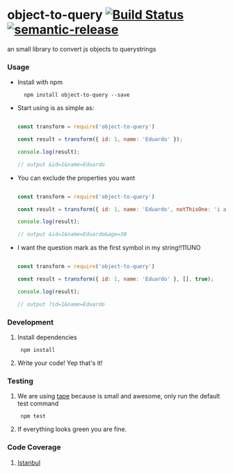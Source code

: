 # object-to-query [![Build Status](https://travis-ci.org/eperedo/object-to-query.svg?branch=master)](https://travis-ci.org/eperedo/object-to-query) [![semantic-release](https://img.shields.io/badge/%20%20%F0%9F%93%A6%F0%9F%9A%80-semantic--release-e10079.svg)](https://github.com/semantic-release/semantic-release)

an small library to convert js objects to querystrings

### Usage

- Install with npm

		npm install object-to-query --save

- Start using is as simple as:

	```javascript

	const transform = require('object-to-query')

	const result = transform({ id: 1, name: 'Eduardo' });

	console.log(result);

	// output &id=1&name=Eduardo

	```

- You can exclude the properties you want

	```javascript

	const transform = require('object-to-query')

	const result = transform({ id: 1, name: 'Eduardo', notThisOne: 'i am a bad property', age: 30 }, ['notThisOne']);

	console.log(result);

	// output &id=1&name=Eduardo&age=30

	```

- I want the question mark as the first symbol in my string!!11UNO

	```javascript

	const transform = require('object-to-query')

	const result = transform({ id: 1, name: 'Eduardo' }, [], true);

	console.log(result);

	// output ?id=1&name=Eduardo

	```


### Development

1. Install dependencies

		npm install

2. Write your code! Yep that's it!

### Testing

1. We are using [tape](https://github.com/substack/tape) because is small and awesome, only run the default test command

		npm test

2. If everything looks green you are fine.

### Code Coverage

1. [Istanbul](https://github.com/gotwarlost/istanbul)
